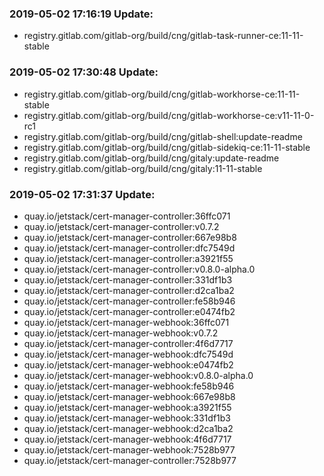### 2019-05-02 17:16:19 Update:

- registry.gitlab.com/gitlab-org/build/cng/gitlab-task-runner-ce:11-11-stable
### 2019-05-02 17:30:48 Update:

- registry.gitlab.com/gitlab-org/build/cng/gitlab-workhorse-ce:11-11-stable
- registry.gitlab.com/gitlab-org/build/cng/gitlab-workhorse-ce:v11-11-0-rc1
- registry.gitlab.com/gitlab-org/build/cng/gitlab-shell:update-readme
- registry.gitlab.com/gitlab-org/build/cng/gitlab-sidekiq-ce:11-11-stable
- registry.gitlab.com/gitlab-org/build/cng/gitaly:update-readme
- registry.gitlab.com/gitlab-org/build/cng/gitaly:11-11-stable
### 2019-05-02 17:31:37 Update:

- quay.io/jetstack/cert-manager-controller:36ffc071
- quay.io/jetstack/cert-manager-controller:v0.7.2
- quay.io/jetstack/cert-manager-controller:667e98b8
- quay.io/jetstack/cert-manager-controller:dfc7549d
- quay.io/jetstack/cert-manager-controller:a3921f55
- quay.io/jetstack/cert-manager-controller:v0.8.0-alpha.0
- quay.io/jetstack/cert-manager-controller:331df1b3
- quay.io/jetstack/cert-manager-controller:d2ca1ba2
- quay.io/jetstack/cert-manager-controller:fe58b946
- quay.io/jetstack/cert-manager-controller:e0474fb2
- quay.io/jetstack/cert-manager-webhook:36ffc071
- quay.io/jetstack/cert-manager-webhook:v0.7.2
- quay.io/jetstack/cert-manager-controller:4f6d7717
- quay.io/jetstack/cert-manager-webhook:dfc7549d
- quay.io/jetstack/cert-manager-webhook:e0474fb2
- quay.io/jetstack/cert-manager-webhook:v0.8.0-alpha.0
- quay.io/jetstack/cert-manager-webhook:fe58b946
- quay.io/jetstack/cert-manager-webhook:667e98b8
- quay.io/jetstack/cert-manager-webhook:a3921f55
- quay.io/jetstack/cert-manager-webhook:331df1b3
- quay.io/jetstack/cert-manager-webhook:d2ca1ba2
- quay.io/jetstack/cert-manager-webhook:4f6d7717
- quay.io/jetstack/cert-manager-webhook:7528b977
- quay.io/jetstack/cert-manager-controller:7528b977
